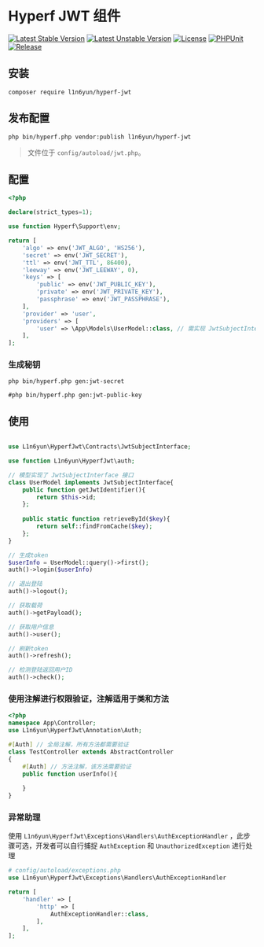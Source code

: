 # Hyperf JWT 组件

[![Latest Stable Version](https://poser.pugx.org/l1n6yun/hyperf-jwt/v/stable)](https://packagist.org/packages/l1n6yun/hyperf-jwt)
[![Latest Unstable Version](https://poser.pugx.org/l1n6yun/hyperf-jwt/v/unstable)](https://packagist.org/packages/l1n6yun/hyperf-jwt)
[![License](https://poser.pugx.org/l1n6yun/hyperf-jwt/license)](https://packagist.org/packages/l1n6yun/hyperf-jwt)
[![PHPUnit](https://github.com/l1n6yun/hyperf-jwt/actions/workflows/test.yml/badge.svg)](https://github.com/l1n6yun/hyperf-jwt/actions/workflows/test.yml)
[![Release](https://github.com/l1n6yun/hyperf-jwt/actions/workflows/release.yml/badge.svg)](https://github.com/l1n6yun/hyperf-jwt/actions/workflows/release.yml)

## 安装

```shell
composer require l1n6yun/hyperf-jwt
```

## 发布配置

```shell
php bin/hyperf.php vendor:publish l1n6yun/hyperf-jwt
```

> 文件位于 `config/autoload/jwt.php`。

## 配置

```php
<?php

declare(strict_types=1);

use function Hyperf\Support\env;

return [
    'algo' => env('JWT_ALGO', 'HS256'),
    'secret' => env('JWT_SECRET'),
    'ttl' => env('JWT_TTL', 86400),
    'leeway' => env('JWT_LEEWAY', 0),
    'keys' => [
        'public' => env('JWT_PUBLIC_KEY'),
        'private' => env('JWT_PRIVATE_KEY'),
        'passphrase' => env('JWT_PASSPHRASE'),
    ],
    'provider' => 'user',
    'providers' => [
        'user' => \App\Models\UserModel::class, // 需实现 JwtSubjectInterface 接口
    ],
];

```

### 生成秘钥

```shell
php bin/hyperf.php gen:jwt-secret

#php bin/hyperf.php gen:jwt-public-key
```

## 使用

```php

use L1n6yun\HyperfJwt\Contracts\JwtSubjectInterface;

use function L1n6yun\HyperfJwt\auth;

// 模型实现了 JwtSubjectInterface 接口
class UserModel implements JwtSubjectInterface{
    public function getJwtIdentifier(){
        return $this->id;
    };
    
    public static function retrieveById($key){
        return self::findFromCache($key);
    };
}

// 生成token
$userInfo = UserModel::query()->first();
auth()->login($userInfo)

// 退出登陆
auth()->logout();

// 获取载荷
auth()->getPayload();

// 获取用户信息
auth()->user();

// 刷新token
auth()->refresh();

// 检测登陆返回用户ID
auth()->check();
```

### 使用注解进行权限验证，注解适用于类和方法

```php
<?php
namespace App\Controller;
use L1n6yun\HyperfJwt\Annotation\Auth;

#[Auth] // 全局注解，所有方法都需要验证
class TestController extends AbstractController
{
    #[Auth] // 方法注解，该方法需要验证
    public function userInfo(){
        
    }
}
```

### 异常助理

使用 `L1n6yun\HyperfJwt\Exceptions\Handlers\AuthExceptionHandler` ，此步骤可选，开发者可以自行捕捉 `AuthException` 和 `UnauthorizedException` 进行处理

```php
# config/autoload/exceptions.php
use L1n6yun\HyperfJwt\Exceptions\Handlers\AuthExceptionHandler

return [
    'handler' => [
        'http' => [
            AuthExceptionHandler::class,
        ],
    ],
];
```
